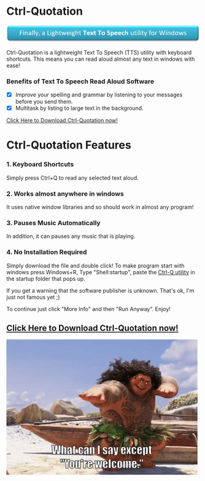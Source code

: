 [mylink]: <https://github.com/LoganTraceur/Ctrl-Quotation/raw/main/Ctrl-Quotation%20Read%20Aloud%20Software.exe> "Install Ctrl-Quotation"

# Ctrl-Quotation
![Finally, a Lightweight Text To Speech utility for Windows](Extra/Banner.jpg)

Ctrl-Quotation is a lightweight Text To Speech (TTS) utility with keyboard shortcuts.
This means you can read aloud almost any text in windows with ease!

### Benefits of Text To Speech Read Aloud Software
- [x] Improve your spelling and grammar by listening to your messages before you send them.
- [x] Multitask by listing to large text in the background.

[Click Here to Download Ctrl-Quotation now!][mylink]

# Ctrl-Quotation Features
### 1. Keyboard Shortcuts
Simply press Ctrl+Q to read any selected text aloud. 

### 2. Works almost anywhere in windows
It uses native window libraries and so should work in almost any program!

### 3. Pauses Music Automatically
In addition, it can pauses any music that is playing. 

### 4. No Installation Required
Simply download the file and double click!
To make program start with windows press Windows+R, Type "Shell:startup", paste the [Ctrl-Q utility][mylink] in the startup folder that pops up.

If you get a warning that the software publisher is unknown. That's ok, I'm just not famous yet ;)

To continue just click "More Info" and then "Run Anyway". Enjoy! 

## [Click Here to Download Ctrl-Quotation now!][mylink]

![YoureWelcome](Extra/YoureWelcome.gif)
